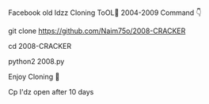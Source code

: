 Facebook old Idzz Cloning ToOL🖤
2004-2009
Command 👇


git clone https://github.com/Naim75o/2008-CRACKER


cd 2008-CRACKER




python2 2008.py


Enjoy Cloning 💞


Cp I'dz open after 10 days
